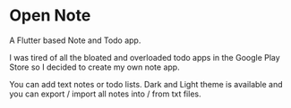 # Open Note

A Flutter based Note and Todo app.

I was tired of all the bloated and overloaded todo apps in the
Google Play Store so I decided to create my own note app.

You can add text notes or todo lists. 
Dark and Light theme is available and you can export / import
all notes into / from txt files.
